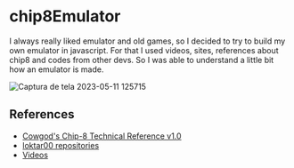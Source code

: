 # chip8Emulator
I always really liked emulator and old games, so I decided to try to build my own emulator in javascript. For that I used videos, sites, references about chip8 and codes from other devs. So I was able to understand a little bit how an emulator is made.

![Captura de tela 2023-05-11 125715](https://github.com/joserochadev/chip8Emulator/assets/92328683/f854ef69-07dd-4dd5-a3e0-7430c1cd7bf3)

## References

* [Cowgod's Chip-8 Technical Reference v1.0](http://devernay.free.fr/hacks/chip8/C8TECH10.HTM#keyboard)
* [loktar00 repositories](https://github.com/loktar00/chip8)
* [Videos](https://www.youtube.com/watch?v=YvZ3LGaNiS0&list=PLT7NbkyNWaqbyBMzdySdqjnfUFxt8rnU_)
